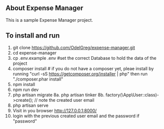 ## About Expense Manager
This is a sample Expense Manager project.

## To install and run

1. git clone https://github.com/OdelGreg/expense-manager.git
2. cd expense-manager
3. cp .env.example .env #set the correct Database to hold the data of the project
4. composer install  # if you do not have a composer yet, pleae install by running "curl -sS https://getcomposer.org/installer | php" then run "./composer.phar install"
5. npm install
6. npm run dev
7. php artisan migrate
8a. php artisan tinker
8b. factory(\App\User::class)->create(); // note the created user email
9. php artisan serve
10. Visit in you browser http://127.0.0.1:8000/
11. login with the previous created user email and the password if "password"

